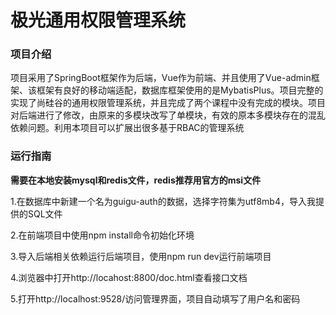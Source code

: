 # 极光通用权限管理系统
### 项目介绍
项目采用了SpringBoot框架作为后端，Vue作为前端、并且使用了Vue-admin框架、该框架有良好的移动端适配，数据库框架使用的是MybatisPlus。项目完整的实现了尚硅谷的通用权限管理系统，并且完成了两个课程中没有完成的模块。项目对后端进行了修改，由原来的多模块改写了单模块，有效的原本多模块存在的混乱依赖问题。利用本项目可以扩展出很多基于RBAC的管理系统

### 运行指南
**需要在本地安装mysql和redis文件，redis推荐用官方的msi文件**

1.在数据库中新建一个名为guigu-auth的数据，选择字符集为utf8mb4，导入我提供的SQL文件

2.在前端项目中使用npm install命令初始化环境

3.导入后端相关依赖运行后端项目，使用npm run dev运行前端项目

4.浏览器中打开http://locahost:8800/doc.html查看接口文档

5.打开http://localhost:9528/访问管理界面，项目自动填写了用户名和密码
